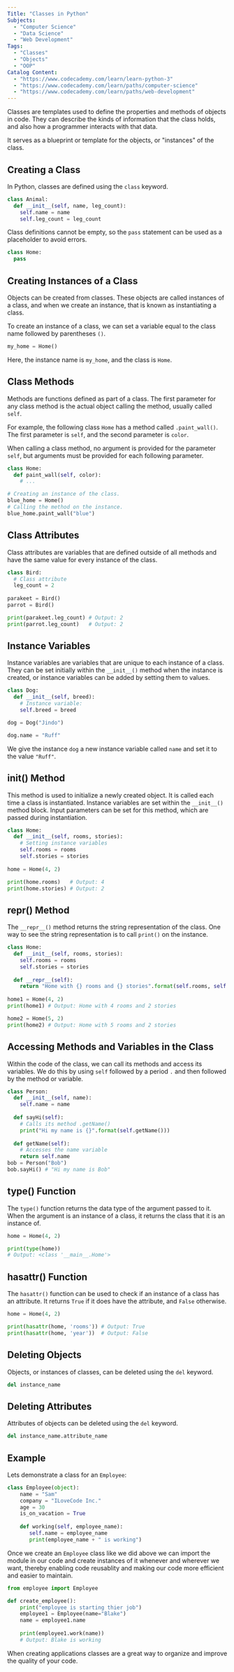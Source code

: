 ```yaml
---
Title: "Classes in Python"
Subjects:
  - "Computer Science"
  - "Data Science"
  - "Web Development"
Tags:
  - "Classes"
  - "Objects"
  - "OOP"
Catalog Content:
  - "https://www.codecademy.com/learn/learn-python-3"
  - "https://www.codecademy.com/learn/paths/computer-science"
  - "https://www.codecademy.com/learn/paths/web-development"
---
```


Classes are templates used to define the properties and methods of objects in code. They can describe the kinds of information that the class holds, and also how a programmer interacts with that data.

It serves as a blueprint or template for the objects, or "instances" of the class.

## Creating a Class

In Python, classes are defined using the `class` keyword. 

```py
class Animal:
  def __init__(self, name, leg_count):
    self.name = name
    self.leg_count = leg_count
```

Class definitions cannot be empty, so the `pass` statement can be used as a placeholder to avoid errors.

```py
class Home:
  pass
```

## Creating Instances of a Class

Objects can be created from classes. These objects are called instances of a class, and when we create an instance, that is known as instantiating a class. 

To create an instance of a class, we can set a variable equal to the class name followed by parentheses `()`.

```py
my_home = Home()
```

Here, the instance name is `my_home`, and the class is `Home`.

## Class Methods

Methods are functions defined as part of a class. The first parameter for any class method is the actual object calling the method, usually called `self`. 

For example, the following class `Home` has a method called `.paint_wall()`. The first parameter is `self`, and the second parameter is `color`. 

When calling a class method, no argument is provided for the parameter `self`, but arguments must be provided for each following parameter.

```py
class Home:
  def paint_wall(self, color):
    # ...

# Creating an instance of the class.
blue_home = Home()
# Calling the method on the instance.
blue_home.paint_wall("blue")
```

## Class Attributes

Class attributes are variables that are defined outside of all methods and have the same value for every instance of the class.

```py
class Bird:
  # Class attribute
  leg_count = 2
  
parakeet = Bird()
parrot = Bird()

print(parakeet.leg_count) # Output: 2
print(parrot.leg_count)   # Output: 2
```

## Instance Variables

Instance variables are variables that are unique to each instance of a class. They can be set initially within the `__init__()` method when the instance is created, or instance variables can be added by setting them to values.

```py
class Dog:
  def __init__(self, breed):
    # Instance variable:
    self.breed = breed

dog = Dog("Jindo")

dog.name = "Ruff"
```

We give the instance `dog` a new instance variable called `name` and set it to the value `"Ruff"`.

## __init__() Method

This method is used to initialize a newly created object. It is called each time a class is instantiated. Instance variables are set within the `__init__()` method block. Input parameters can be set for this method, which are passed during instantiation.

```py
class Home:
  def __init__(self, rooms, stories):
    # Setting instance variables
    self.rooms = rooms
    self.stories = stories
    
home = Home(4, 2)

print(home.rooms)   # Output: 4
print(home.stories) # Output: 2
```

## __repr__() Method

The `__repr__()` method returns the string representation of the class. One way to see the string representation is to call `print()` on the instance.

```py
class Home:
  def __init__(self, rooms, stories):
    self.rooms = rooms
    self.stories = stories
    
  def __repr__(self):
    return "Home with {} rooms and {} stories".format(self.rooms, self.stories)
    
home1 = Home(4, 2)
print(home1) # Output: Home with 4 rooms and 2 stories

home2 = Home(5, 2)
print(home2) # Output: Home with 5 rooms and 2 stories
```

## Accessing Methods and Variables in the Class

Within the code of the class, we can call its methods and access its variables. We do this by using `self` followed by a period `.` and then followed by the method or variable.

```py
class Person:
  def __init__(self, name):
    self.name = name
    
  def sayHi(self):
    # Calls its method .getName()
    print("Hi my name is {}".format(self.getName()))
    
  def getName(self):
    # Accesses the name variable
    return self.name
bob = Person("Bob")
bob.sayHi() # "Hi my name is Bob"
```

## type() Function

The `type()` function returns the data type of the argument passed to it. When the argument is an instance of a class, it returns the class that it is an instance of.
```py
home = Home(4, 2)

print(type(home)) 
# Output: <class '__main__.Home'>
```

## hasattr() Function

The `hasattr()` function can be used to check if an instance of a class has an attribute. It returns `True` if it does have the attribute, and `False` otherwise. 

```py
home = Home(4, 2)

print(hasattr(home, 'rooms')) # Output: True
print(hasattr(home, 'year'))  # Output: False
```

## Deleting Objects

Objects, or instances of classes, can be deleted using the `del` keyword.

```py
del instance_name
```

## Deleting Attributes

Attributes of objects can be deleted using the `del` keyword.

```py
del instance_name.attribute_name
```

## Example

Lets demonstrate a class for an `Employee`:

```py
class Employee(object):
    name = "Sam"
    company = "ILoveCode Inc."
    age = 30
    is_on_vacation = True
    
    def working(self, employee_name):
       self.name = employee_name
       print(employee_name + " is working")
```

Once we create an `Employee` class like we did above we can import the module in our code and create instances of it whenever and wherever we want, thereby enabling code reusablity and making our code more efficient and easier to maintain.

```py
from employee import Employee

def create_employee():
    print("employee is starting thier job")
    employee1 = Employee(name="Blake")
    name = employee1.name
   
    print(employee1.work(name))
    # Output: Blake is working
```

When creating applications classes are a great way to organize and improve the quality of your code. 
